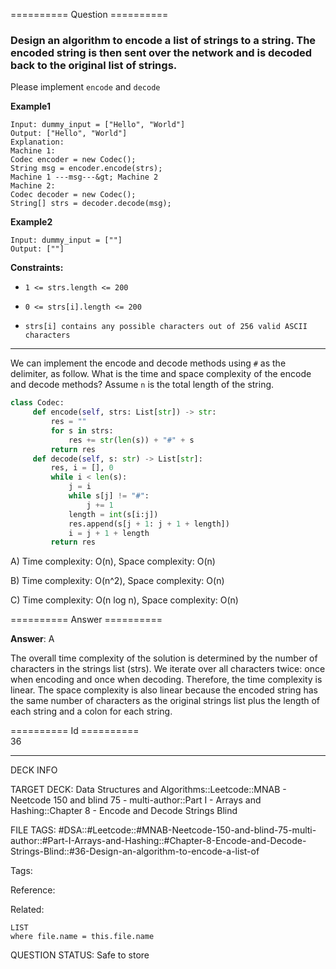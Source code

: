 ========== Question ==========  

### Design an algorithm to encode **a list of strings** to **a string**. The encoded string is then sent over the network and is decoded back to the original list of strings.

Please implement `encode` and `decode`

**Example1**

```
Input: dummy_input = ["Hello", "World"]
Output: ["Hello", "World"]
Explanation:
Machine 1:
Codec encoder = new Codec();
String msg = encoder.encode(strs);
Machine 1 ---msg---&gt; Machine 2
Machine 2:
Codec decoder = new Codec();
String[] strs = decoder.decode(msg);
```

**Example2**

```
Input: dummy_input = [""]
Output: [""]
```

**Constraints:**

- `1 <= strs.length <= 200`

- `0 <= strs[i].length <= 200`

- `strs[i] contains any possible characters out of 256 valid ASCII characters`

---

We can implement the encode and decode methods using `#` as the delimiter, as
follow. What is the time and space complexity of the encode and decode methods?
Assume `n` is the total length of the string.

```python
class Codec:
     def encode(self, strs: List[str]) -> str:
         res = ""
         for s in strs:
             res += str(len(s)) + "#" + s
         return res
     def decode(self, s: str) -> List[str]:
         res, i = [], 0
         while i < len(s):
             j = i
             while s[j] != "#":
                 j += 1
             length = int(s[i:j])
             res.append(s[j + 1: j + 1 + length])
             i = j + 1 + length
         return res
```

A) Time complexity: O(n), Space complexity: O(n)

B) Time complexity: O(n^2), Space complexity: O(n)

C) Time complexity: O(n log n), Space complexity: O(n)  

========== Answer ==========  

**Answer**: A

The overall time complexity of the solution is determined by the number of
characters in the strings list (strs). We iterate over all characters twice:
once when encoding and once when decoding. Therefore, the time complexity is
linear. The space complexity is also linear because the encoded string has the
same number of characters as the original strings list plus the length of each
string and a colon for each string.

========== Id ==========  
36

---

DECK INFO

TARGET DECK: Data Structures and Algorithms::Leetcode::MNAB - Neetcode 150 and blind 75 - multi-author::Part I - Arrays and Hashing::Chapter 8 - Encode and Decode Strings Blind

FILE TAGS: #DSA::#Leetcode::#MNAB-Neetcode-150-and-blind-75-multi-author::#Part-I-Arrays-and-Hashing::#Chapter-8-Encode-and-Decode-Strings-Blind::#36-Design-an-algorithm-to-encode-a-list-of

Tags:

Reference:

Related:

```dataview
LIST
where file.name = this.file.name
```
QUESTION STATUS: Safe to store
